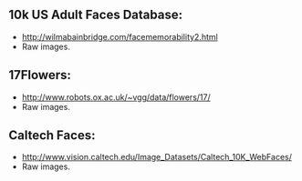 ## 10k US Adult Faces Database:
  - http://wilmabainbridge.com/facememorability2.html
  - Raw images.

## 17Flowers:
  - http://www.robots.ox.ac.uk/~vgg/data/flowers/17/
  - Raw images.

## Caltech Faces:
  - http://www.vision.caltech.edu/Image_Datasets/Caltech_10K_WebFaces/
  - Raw images.
